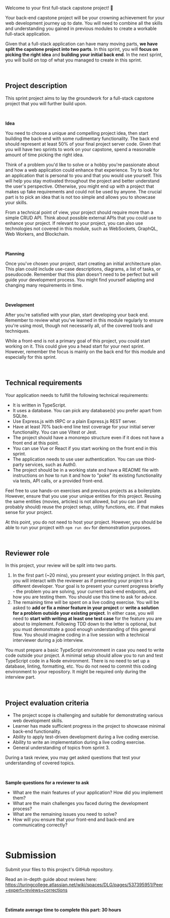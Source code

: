 Welcome to your first full-stack capstone project! 🎉

Your back-end capstone project will be your crowning achievement for your web development journey up to date. You will need to combine all the skills and understanding you gained in previous modules to create a workable full-stack application.

Given that a full-stack application can have many moving parts, **we have split the capstone project into two parts**. In this sprint, you will **focus on picking the right idea** and **building your initial back end**. In the next sprint, you will build on top of what you managed to create in this sprint.

<br>

## Project description

This sprint project aims to lay the groundwork for a full-stack capstone project that you will further build upon.

<br>

**Idea**

You need to choose a unique and compelling project idea, then start building the back-end with some rudimentary functionality. The back end should represent at least 50% of your final project server code. Given that you will have two sprints to work on your capstone, spend a reasonable amount of time picking the right idea.

Think of a problem you'd like to solve or a hobby you're passionate about and how a web application could enhance that experience. Try to look for an application that is personal to you and that you would use yourself. This will help you stay motivated throughout the project and better understand the user's perspective. Otherwise, you might end up with a project that makes up fake requirements and could not be used by anyone. The crucial part is to pick an idea that is not too simple and allows you to showcase your skills.

From a technical point of view, your project should require more than a simple CRUD API. Think about possible external APIs that you could use to enhance your project. If relevant to your project, you can also use technologies not covered in this module, such as WebSockets, GraphQL, Web Workers, and Blockchain.

<br>

**Planning**

Once you've chosen your project, start creating an initial architecture plan. This plan could include use-case descriptions, diagrams, a list of tasks, or pseudocode. Remember that this plan doesn't need to be perfect but will guide your development process. You might find yourself adapting and changing many requirements in time.

<br>

**Development**

After you're satisfied with your plan, start developing your back end. Remember to review what you've learned in this module regularly to ensure you're using most, though not necessarily all, of the covered tools and techniques.

While a front-end is not a primary goal of this project, you could start working on it. This could give you a head start for your next sprint. However, remember the focus is mainly on the back end for this module and especially for this sprint.

<br>

## Technical requirements

Your application needs to fulfill the following technical requirements:

- It is written in TypeScript.
- It uses a database. You can pick any database(s) you prefer apart from SQLite.
- Use Express.js with tRPC or a plain Express.js REST server.
- Have at least 70% back-end line test coverage for your initial server functionality. You can use Vitest or Jest.
- The project should have a monorepo structure even if it does not have a front end at this point.
- You can use Vue or React if you start working on the front end in this sprint.
- The application needs to use user authentication. You can use third-party services, such as Auth0.
- The project should be in a working state and have a README file with instructions on how to run it and how to "poke" its existing functionality via tests, API calls, or a provided front-end.

Feel free to use hands-on exercises and previous projects as a boilerplate. However, ensure that you use your unique entities for this project. Reusing the same entities (movies, articles) is not allowed, but you can (and probably should) reuse the project setup, utility functions, etc. if that makes sense for your project.

At this point, you do not need to host your project. However, you should be able to run your project with `npm run dev` for demonstration purposes.

<br>

## Reviewer role

In this project, your review will be split into two parts.

1. In the first part (~20 mins), you present your existing project. In this part, you will interact with the reviewer as if presenting your project to a different developer. Your goal is to present your current progress briefly - the problem you are solving, your current back-end endpoints, and how you are testing them. You should use this time to ask for advice.
2. The remaining time will be spent on a live coding exercise. You will be asked to **add or fix a minor feature in your project** or **write a solution for a problem outside your existing project**. In either case, you will need to **start with writing at least one test case** for the feature you are about to implement. Following TDD down to the letter is optional, but you must demonstrate a good enough understanding of this general flow. You should imagine coding in a live session with a technical interviewer during a job interview.

You must prepare a basic TypeScript environment in case you need to write code outside your project. A minimal setup should allow you to run and test TypeScript code in a Node environment. There is no need to set up a database, linting, formatting, etc. You do not need to commit this coding environment to your repository. It might be required only during the interview part.

<br>

## Project evaluation criteria

- The project scope is challenging and suitable for demonstrating various web development skills.
- Learner has made sufficient progress in the project to showcase minimal back-end functionality.
- Ability to apply test-driven development during a live coding exercise.
- Ability to write an implementation during a live coding exercise.
- General understanding of topics from sprint 3.

During a task review, you may get asked questions that test your understanding of covered topics.

<br>

**Sample questions for a reviewer to ask**

- What are the main features of your application? How did you implement them?
- What are the main challenges you faced during the development process?
- What are the remaining issues you need to solve?
- How will you ensure that your front-end and back-end are communicating correctly?

<br>

# Submission

Submit your files to this project's GitHub repository.

Read an in-depth guide about reviews here: https://turingcollege.atlassian.net/wiki/spaces/DLG/pages/537395951/Peer+expert+reviews+corrections

<br>

**Estimate average time to complete this part: 30 hours**
